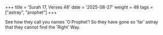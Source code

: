 +++
title = 'Surah 17, Verses 48'
date = '2025-08-27'
weight = 48
tags = ["astray", "prophet"]
+++

See how they call you names ˹O Prophet˺! So they have gone so ˹far˺ astray that they cannot find the ˹Right˺ Way.